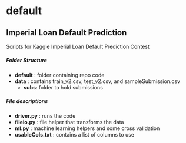 default
=======

## Imperial Loan Default Prediction

Scripts for Kaggle Imperial Loan Default Prediction Contest

##### Folder Structure

* __default__
: folder containing repo code
* __data__
: contains train_v2.csv, test_v2.csv, and sampleSubmission.csv  
  * __subs__: folder to hold submissions

##### File descriptions
* __driver.py__
: runs the code  
* __fileio.py__
: file helper that transforms the data  
* __ml.py__
: machine learning helpers and some cross validation  
* __usableCols.txt__
: contains a list of columns to use  

